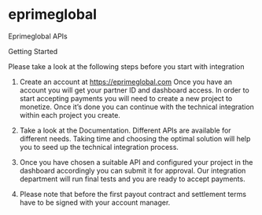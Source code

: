 eprimeglobal
============

Eprimeglobal APIs

Getting Started

Please take a look at the following steps before you start with integration

1) Create an account at https://eprimeglobal.com
Once you have an account you will get your partner ID and dashboard access.
In order to start accepting payments you will need to create a new project to monetize.
Once it’s done you can continue with the technical integration within each project you create.

2) Take a look at the Documentation. Different APIs are available for different needs. Taking time and choosing the optimal solution will help you to seed up the technical integration process.

3) Once you have chosen a suitable API and configured your project in the dashboard accordingly you can submit it for approval. Our integration department will run final tests and you are ready to accept payments.

4) Please note that before the first payout contract and settlement terms have to be signed with your account manager.

